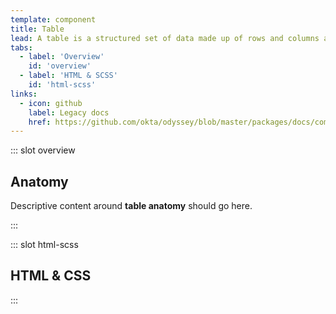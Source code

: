 ```yaml
---
template: component
title: Table
lead: A table is a structured set of data made up of rows and columns also known as tabular data. They allow you to quickly and easily look up values that indicate some kind of connection between different types of data or content.
tabs:
  - label: 'Overview'
    id: 'overview'
  - label: 'HTML & SCSS'
    id: 'html-scss'
links:
  - icon: github
    label: Legacy docs
    href: https://github.com/okta/odyssey/blob/master/packages/docs/components/table.md
---
```


::: slot overview

## Anatomy

<Description>

Descriptive content around **table anatomy** should go here.

</Description>

<Anatomy img="/images/fpo.svg" />

:::

::: slot html-scss
## HTML & CSS
:::
